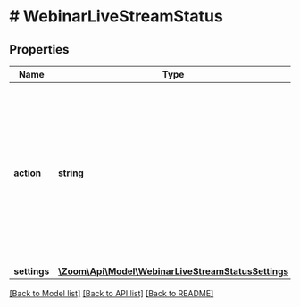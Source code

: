 # # WebinarLiveStreamStatus

## Properties

Name | Type | Description | Notes
------------ | ------------- | ------------- | -------------
**action** | **string** | Update the status of a live stream. This value can be one of the following:  * &#x60;start&#x60; — Start a webinar live stream.  * &#x60;stop&#x60; — Stop an ongoing webinar live stream. | [optional]
**settings** | [**\Zoom\Api\Model\WebinarLiveStreamStatusSettings**](WebinarLiveStreamStatusSettings.md) |  | [optional]

[[Back to Model list]](../../README.md#models) [[Back to API list]](../../README.md#endpoints) [[Back to README]](../../README.md)

